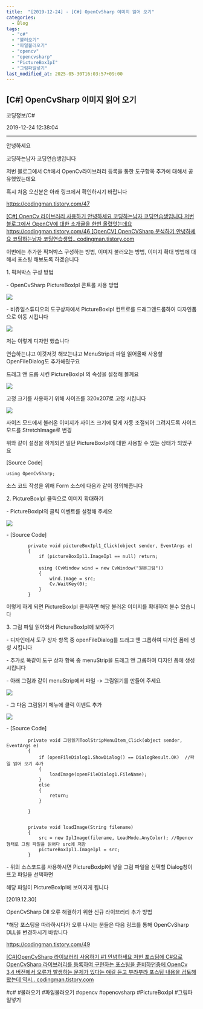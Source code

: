 ```yaml
---
title:  "[2019-12-24] - [C#] OpenCvSharp 이미지 읽어 오기"
categories:
  - Blog
tags:
  - "c#"
  - "불러오기"
  - "파일불러오기"
  - "opencv"
  - "opencvsharp"
  - "PictureBoxIpI"
  - "그림파일넣기"
last_modified_at: 2025-05-30T16:03:57+09:00
---
```


## [C#] OpenCvSharp 이미지 읽어 오기

코딩정보/C#

2019-12-24 12:38:04

* * *

안녕하세요

코딩하는남자 코딩연습생입니다

저번 블로그에서 C#에서 OpenCv라이브러리 등록을 통한 도구항목 추가에 대해서 공유했었는데요

혹시 처음 오신분은 아래 링크에서 확인하시기 바랍니다

<https://codingman.tistory.com/47>

[ [C#] OpenCv 라이브러리 사용하기 안녕하세요 코딩하는남자 코딩연습생입니다 저번 블로그에서 OpenCV에 대한 소개글을 한번
올렸엇는데요 https://codingman.tistory.com/46 [OpenCV] OpenCVSharp 분석하기 안녕하세요 코딩하는남자
코딩연습생입.. codingman.tistory.com ](https://codingman.tistory.com/47)

이번에는 추가한 픽쳐박스 구성하는 방법, 이미지 불러오는 방법, 이미지 확대 방법에 대해서 포스팅 해보도록 하겠습니다

1\. 픽쳐박스 구성 방법

\- OpenCvSharp PictureBoxIpI 콘트롤 사용 방법

![](/assets/images/c_opencvsharp_이미지_읽어_오기/img.jpg)

\- 비쥬얼스튜디오의 도구상자에서 PictureBoxIpI 컨트로를 드래그앤드롭하여 디자인폼으로 이동 시킵니다

![](/assets/images/c_opencvsharp_이미지_읽어_오기/img_1.jpg)

저는 이렇게 디자인 했습니다

연습하는냐고 이것저것 해보는냐고 MenuStrip과 파일 읽어올때 사용할 OpenFileDialog도 추가해줬구요

드래그 앤 드롭 시킨 PictureBoxIpI 의 속성을 설정해 볼께요

![](/assets/images/c_opencvsharp_이미지_읽어_오기/img_2.jpg)

고정 크기를 사용하기 위해 사이즈를 320x207로 고정 시킵니다

![](/assets/images/c_opencvsharp_이미지_읽어_오기/img_3.jpg)

사이즈 모드에서 불러온 이미지가 사이즈 크기에 맞게 자동 조절되어 그려지도록 사이즈 모드를 StretchImage로 변경

위와 같이 설정을 하게되면 일단 PictureBoxIpI에 대한 사용할 수 있는 상태가 되었구요

[Source Code]

    
    
    using OpenCvSharp;

소스 코드 작성을 위해 Form 소스에 다음과 같이 정의해줍니다

2\. PictureBoxIpI 클릭으로 이미지 확대하기

\- PictureBoxIpI의 클릭 이벤트를 설정해 주세요

![](/assets/images/c_opencvsharp_이미지_읽어_오기/img_4.jpg)

\- [Source Code]

    
    
            private void pictureBoxIpl1_Click(object sender, EventArgs e)
            {
                if (pictureBoxIpl1.ImageIpl == null) return;
    
                using (CvWindow wind = new CvWindow("원본그림"))
                {
                    wind.Image = src;
                    Cv.WaitKey(0);
                }
            }

이렇게 하게 되면 PictureBoxIpI 클릭하면 해당 불러온 이미지를 확대하여 볼수 있습니다

3\. 그림 파일 읽어와서 PictureBoxIpI에 보여주기

\- 디자인에서 도구 상자 항목 중 openFileDialog를 드래그 앤 그롭하여 디자인 폼에 생성 시킵니다

\- 추가로 똑같이 도구 상자 항목 중 menuStrip을 드래그 앤 그롭하여 디자인 폼에 생성 시킵니다

\- 아래 그림과 같이 menuStrip에서 파일 -> 그림읽기를 만들어 주세요

![](/assets/images/c_opencvsharp_이미지_읽어_오기/img_5.jpg)

\- 그 다음 그림읽기 메뉴에 클릭 이벤트 추가

![](/assets/images/c_opencvsharp_이미지_읽어_오기/img_6.jpg)

\- [Source Code]

    
    
            private void 그림읽기ToolStripMenuItem_Click(object sender, EventArgs e)
            {
                if (openFileDialog1.ShowDialog() == DialogResult.OK)  //파일 읽어 오기 추가
                {
                    loadImage(openFileDialog1.FileName);
                }
                else
                {
                    return;
                }
    
            }
    
    
            private void loadImage(String filename)
            {
                src = new IplImage(filename, LoadMode.AnyColor); //Opencv형태로 그림 파일을 읽어다 src에 저장
                pictureBoxIpl1.ImageIpl = src;
            }

\- 위의 소스코드를 사용하시면 PictureBoxIpI에 넣을 그림 파일을 선택할 Dialog창이 뜨고 파일을 선택하면

해당 파일이 PictureBoxIpI에 보여지게 됩니다

[2019.12.30]

OpenCvSharp Dll 오류 해결하기 위한 신규 라이브러리 추가 방법

*해당 포스팅을 따라하시다가 오류 나시는 분들은 다음 링크를 통해 OpenCvSharp DLL을 변경하시기 바랍니다

<https://codingman.tistory.com/49>

[ [C#]OpenCvSharp 라이브러리 사용하기 #1 안녕하세요 저번 포스팅에 C#으로 OpenCvSharp 라이브러리를 등록하여
구현하는 포스팅을 준비하던중에 OpenCv 3,4 버전에서 오류가 발생하는 문제가 있다는 얘길 듣고 부랴부랴 포스팅 내용을 검토해봤는데
역시.. codingman.tistory.com ](https://codingman.tistory.com/49)

  

#c# #불러오기 #파일불러오기 #opencv #opencvsharp #PictureBoxIpI #그림파일넣기

